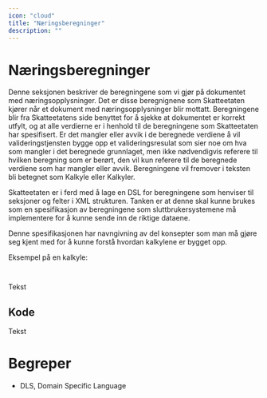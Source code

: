 ```yaml
---
icon: "cloud"
title: "Næringsberegninger"
description: ""
---
```


# Næringsberegninger

Denne seksjonen beskriver de beregningene som vi gjør på dokumentet med næringsopplysninger. Det er disse beregnignene som Skatteetaten kjører når et dokument
med næringsopplysninger blir mottatt. Beregningene blir fra Skatteetatens side benyttet for å sjekke at dokumentet er korrekt utfylt, og at alle verdierne
er i henhold til de beregningene som Skatteetaten har spesifisert. Er det mangler eller avvik i de beregnede verdiene å vil valideringstjensten bygge opp et valideringsresulat som
sier noe om hva som mangler i det beregnede grunnlaget, men ikke nødvendigvis referere til hvilken beregning som er berørt, den vil kun referere til de beregnede verdiene som har mangler eller avvik. Beregningene vil fremover i teksten bli betegnet som
Kalkyle eller Kalkyler.

Skatteetaten er i ferd med å lage en DSL for beregningene som henviser til seksjoner og felter i XML strukturen. Tanken er at denne skal kunne
brukes som en spesifikasjon av beregningene som sluttbrukersystemene må implementere for å kunne sende inn de riktige dataene.

Denne spesifikasjonen har navngivning av del konsepter som man må gjøre seg kjent med for å kunne forstå hvordan kalkylene er bygget opp.

Eksempel på en kalkyle:

```kotlin



```

Tekst

## Kode

Tekst

# Begreper

- DLS, Domain Specific Language
